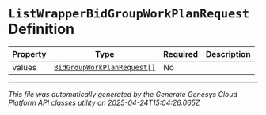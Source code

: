 # `ListWrapperBidGroupWorkPlanRequest` Definition

| Property | Type | Required | Description |
|----------|------|----------|-------------|
| values | [`BidGroupWorkPlanRequest[]`](bidgroupworkplanrequest-definition.md) | No |  |

---

*This file was automatically generated by the Generate Genesys Cloud Platform API classes utility on 2025-04-24T15:04:26.065Z*